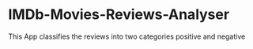 # IMDb-Movies-Reviews-Analyser
This App classifies the reviews into two categories positive and negative
